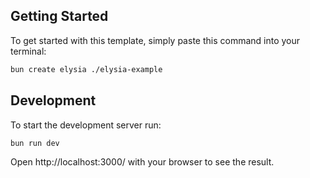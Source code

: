 


## Getting Started
To get started with this template, simply paste this command into your terminal:
```bash
bun create elysia ./elysia-example
```

## Development
To start the development server run:
```bash
bun run dev
```

Open http://localhost:3000/ with your browser to see the result.
